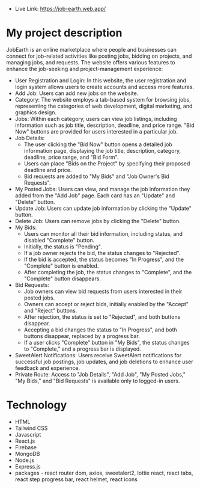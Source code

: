 - Live Link: https://job-earth.web.app/

# My project description

JobEarth is an online marketplace where people and businesses can connect for job-related activities like posting jobs, bidding on projects, and managing jobs, and requests. The website offers various features to enhance the job-seeking and project-management experience:

- User Registration and Login: In this website, the user registration and login system allows users to create accounts and access more features.
- Add Job: Users can add new jobs on the website.
- Category: The website employs a tab-based system for browsing jobs, representing the categories of web development, digital marketing, and graphics design. 
- Jobs: Within each category, users can view job listings, including information such as job title, description, deadline, and price range. "Bid Now" buttons are provided for users interested in a particular job.
- Job Details:
    - The user clicking the "Bid Now" button opens a detailed job information page, displaying the job title, description, category, deadline, price range, and "Bid Form".
    - Users can place "Bids on the Project" by specifying their proposed deadline and price.
    - Bid requests are added to "My Bids" and "Job Owner's Bid Requests".
- My Posted Jobs: Users can view, and manage the job information they added from the "Add Job" page. Each card has an "Update" and "Delete" button. 
- Update Job: Users can update job information by clicking the "Update" button.
- Delete Job: Users can remove jobs by clicking the "Delete" button.
- My Bids: 
    - Users can monitor all their bid information, including status, and disabled "Complete" button.
    - Initially, the status is "Pending".
    - If a job owner rejects the bid, the status changes to "Rejected".
    - If the bid is accepted, the status becomes "In Progress", and the "Complete" button is enabled.
    - After completing the job, the status changes to "Complete", and the "Complete" button disappears.
- Bid Requests: 
    - Job owners can view bid requests from users interested in their posted jobs.
    - Owners can accept or reject bids, initially enabled by the "Accept" and "Reject" buttons.
    - After rejection, the status is set to "Rejected", and both buttons disappear.
    - Accepting a bid changes the status to "In Progress", and both buttons disappear, replaced by a progress bar.
    - If a user clicks "Complete" button in "My Bids",  the status changes to "Complete," and a progress bar is displayed.
- SweetAlert Notifications: Users receive SweetAlert notifications for successful job postings, job updates, and job deletions to enhance user feedback and experience.
- Private Route:  Access to "Job Details", "Add Job", "My Posted Jobs," "My Bids," and "Bid Requests" is available only to logged-in users.


# Technology
- HTML
- Tailwind CSS
- Javascript
- React.js
- Firebase
- MongoDB
- Node.js
- Express.js
- packages - react router dom, axios, sweetalert2, lottie react, react tabs, react step progress bar, react helmet, react icons

